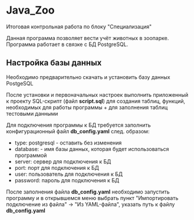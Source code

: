 # Java_Zoo
Итоговая контрольная работа по блоку "Специализация"

Данная программа позволяет вести учёт животных в зоопарке. Программа работает в связке с БД PostgreSQL. 

## Настройка базы данных

Необходимо предварительно скачать и установить базу данных PostgeSQL

После установки и первоначальных настроек выполнить приложенный к проекту SQL-скрипт (файл **script.sql**) для создания таблиц, функций, необходимых для работы программы + для заполнения таблиц тестовыми данными

Для подключения программы к БД требуется заполнить конфигурационный файл **db_config.yaml** след. образом:

- type: postgresql - оставить без изменения
- database: - имя базы данных, которая будет использоваться программой
- server: сервер для подключения к БД
- port: порт для подключения к БД
- user: пользователь для подключения к БД
- password: пароль для подключения к БД

После заполнения файла **db_config.yaml** необходимо запустить программу и в открывшемся меню выбрать пункт "Импортировать подключение из файла" -> "Из YAML-файла", указать путь к файлу **db_config.yaml**